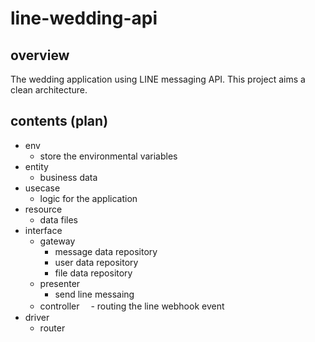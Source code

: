 # line-wedding-api

## overview
The wedding application using LINE messaging API.
This project aims a clean architecture.

## contents (plan)

- env
  - store the environmental variables
- entity
  - business data
- usecase
  - logic for the application
- resource
  - data files
- interface
  - gateway
    - message data repository
    - user data repository
    - file data repository
  - presenter
    - send line messaing
  - controller
  　- routing the line webhook event
- driver
  - router